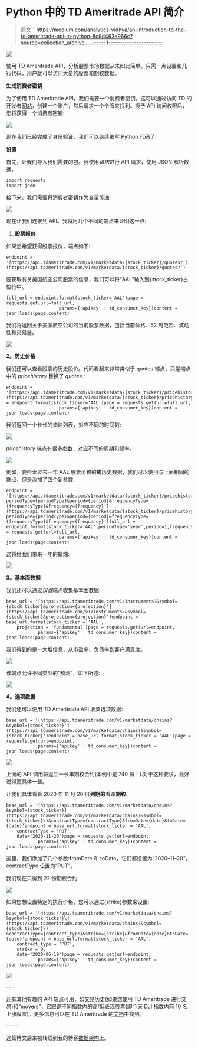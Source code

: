 # Python 中的 TD Ameritrade API 简介

> 原文：<https://medium.com/analytics-vidhya/an-introduction-to-the-td-ameritrade-api-in-python-8c9d462e966c?source=collection_archive---------1----------------------->

![](img/c79497eab0fb32623ea1ca052c4c15ab.png)

使用 TD Ameritrade API，分析股票市场数据从未如此简单。只需一点设置和几行代码，用户就可以访问大量的股票和期权数据。

**生成消费者密钥**

为了使用 TD Ameritrade API，我们需要一个消费者密钥。这可以通过访问 TD 的开发者[网站](https://developer.tdameritrade.com/user/me/apps)，创建一个账户，然后请求一个令牌来找到。授予 API 访问权限后，您将获得一个消费者密钥:

![](img/89dd99638f6703e1d2c85e2fe87aacbd.png)

现在我们已经完成了身份验证，我们可以继续编写 Python 代码了:

**设置**

首先，让我们导入我们需要的包。我使用*请求*进行 API 请求，使用 JSON 解析数据。

```
import requests
import json
```

接下来，我们需要将消费者密钥作为变量传递:

![](img/a8101e95d11229dff9a049832f157980.png)

现在让我们连接到 API。我将用几个不同的端点来证明这一点:

1.  **股票报价**

如果您希望获得股票报价，端点如下:

```
endpoint = '[https://api.tdameritrade.com/v1/marketdata/{stock_ticker}/quotes?'](https://api.tdameritrade.com/v1/marketdata/{stock_ticker}/quotes?')
```

要获取有关美国航空公司股票的信息，我们可以将“AAL”输入到{stock_ticker}占位符中。

```
full_url = endpoint.format(stock_ticker='AAL')page = requests.get(url=full_url,
                    params={'apikey' : td_consumer_key})content = json.loads(page.content)
```

我们将返回关于美国航空公司的当前股票数据，包括当前价格、52 周范围、波动性和交易量。

![](img/49ab9f66181a1f951ebead107e08f85f.png)

**2。历史价格**

我们还可以查看股票的历史股价。代码看起来非常类似于 quotes 端点，只是端点中的 *pricehistory* 替换了 *quotes* :

```
endpoint = '[https://api.tdameritrade.com/v1/marketdata/{stock_ticker}/pricehistory'](https://api.tdameritrade.com/v1/marketdata/{stock_ticker}/pricehistory')full_url = endpoint.format(stock_ticker='AAL')page = requests.get(url=full_url,
                    params={'apikey' : td_consumer_key})content = json.loads(page.content)
```

我们返回一个长长的蜡烛列表，对应不同的时间戳:

![](img/471c9a2e935d0cee4de9e801b188b411.png)

*pricehistory* 端点有很多[参数](https://developer.tdameritrade.com/price-history/apis/get/marketdata/%7Bsymbol%7D/pricehistory)，对应不同的周期和频率。

![](img/a5706ba85667bf0015d482f0e29ad777.png)

例如，要检索过去一年 AAL 股票价格的**周**历史数据，我们可以使用与上面相同的端点，但是添加了四个新参数:

```
endpoint = '[https://api.tdameritrade.com/v1/marketdata/{stock_ticker}/pricehistory?periodType={periodType}&period={period}&frequencyType={frequencyType}&frequency={frequency}'](https://api.tdameritrade.com/v1/marketdata/{stock_ticker}/pricehistory?periodType={periodType}&period={period}&frequencyType={frequencyType}&frequency={frequency}')full_url = endpoint.format(stock_ticker='AAL',periodType='year',period=1,frequencyType='weekly',frequency=1)page = requests.get(url=full_url,
                    params={'apikey' : td_consumer_key})content = json.loads(page.content)
```

这将给我们带来一年的蜡烛:

![](img/b07a89de6dc9964798c59c57eb7807c4.png)

**3。基本面数据**

我们还可以通过*仪器*端点收集基本面数据:

```
base_url = '[https://api.tdameritrade.com/v1/instruments?&symbol={stock_ticker}&projection={projection}'](https://api.tdameritrade.com/v1/instruments?&symbol={stock_ticker}&projection={projection}')endpoint = base_url.format(stock_ticker = 'AAL',
    projection = 'fundamental')page = requests.get(url=endpoint, 
            params={'apikey' : td_consumer_key})content = json.loads(page.content)
```

我们得到的是一大堆信息，从市盈率、负债率到客户满意度。

![](img/d9730119b63ba0025e1a2ec0f97c96b7.png)

该端点允许不同类型的“预测”，如下所述:

![](img/29e4b10bfc1294b1f13c75fb25d37df6.png)

**4。选项数据**

我们还可以使用 TD Ameritrade API 收集选项数据:

```
base_url = '[https://api.tdameritrade.com/v1/marketdata/chains?&symbol={stock_ticker}'](https://api.tdameritrade.com/v1/marketdata/chains?&symbol={stock_ticker}')endpoint = base_url.format(stock_ticker = 'AAL')page = requests.get(url=endpoint, 
            params={'apikey' : td_consumer_key})content = json.loads(page.content)
```

![](img/6410539245610b9e834d51fd5d672eb4.png)

上面的 API 调用将返回一长串期权合约(本例中是 740 份！).对于这种要求，最好说得更具体一些。

让我们具体看看 2020 年 11 月 20 日**到期的**看跌**期权:**

```
base_url = '[https://api.tdameritrade.com/v1/marketdata/chains?&symbol={stock_ticker}](https://api.tdameritrade.com/v1/marketdata/chains?&symbol={stock_ticker}\)&contractType={contractType}&fromDate={date}&toDate={date}'endpoint = base_url.format(stock_ticker = 'AAL',
    contractType = 'PUT',
    date='2020-11-20')page = requests.get(url=endpoint, 
            params={'apikey' : td_consumer_key})content = json.loads(page.content)
```

这里，我们添加了几个参数:fromDate 和 toDate，它们都设置为“2020–11–20”，contractType 设置为“PUT”。

我们现在只得到 22 份期权合约:

![](img/b0d584fe935086c69370f0eed89665e4.png)

如果您想设置特定的执行价格，您可以通过{strike}参数来设置:

```
base_url = '[https://api.tdameritrade.com/v1/marketdata/chains?&symbol={stock_ticker}\](https://api.tdameritrade.com/v1/marketdata/chains?&symbol={stock_ticker}\)
&contractType={contract_type}&strike={strike}&fromDate={date}&toDate={date}'endpoint = base_url.format(stock_ticker = 'AAL',
    contract_type = 'PUT',
    strike = 9,
    date='2020-06-19')page = requests.get(url=endpoint, 
            params={'apikey' : td_consumer_key})content = json.loads(page.content)
```

![](img/7fbd5a2ebb2bd6cfa4ea488c87d65a3f.png)

— -

还有其他有趣的 API 端点可用，如交易历史(如果您使用 TD Ameritrade 进行交易)和“movers”，它跟踪不同指数内的高/低表现股票(即今天 DJI 指数内前 10 名上涨股票)。更多信息可以在 TD Ameritrade 的[文档](https://developer.tdameritrade.com/apis)中找到。

— —

这篇博文后来被转载到我的博客[数据架构](https://www.dataarchitecting.com/post/an-introduction-to-the-td-ameritrade-api-in-python)上。